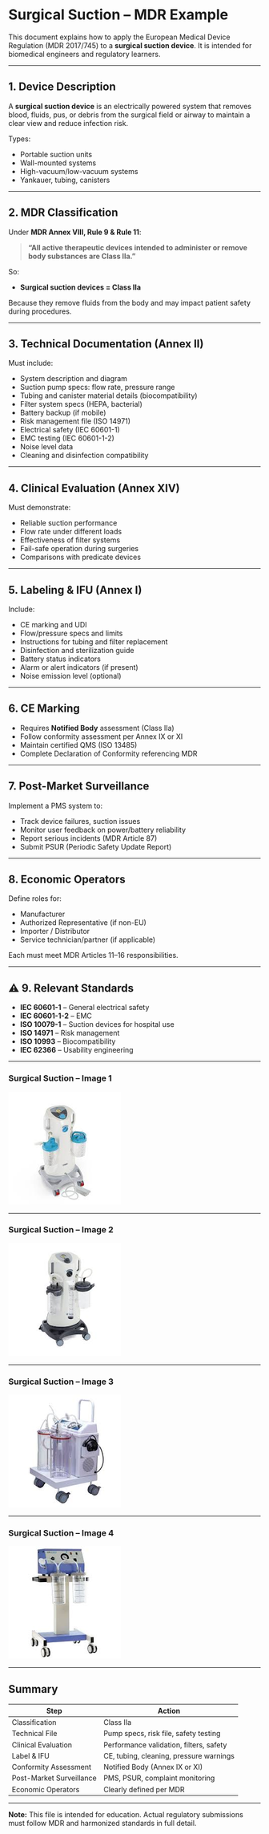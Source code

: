 # Surgical Suction – MDR Example

This document explains how to apply the European Medical Device Regulation (MDR 2017/745) to a **surgical suction device**. It is intended for biomedical engineers and regulatory learners.

---

##  1. Device Description

A **surgical suction device** is an electrically powered system that removes blood, fluids, pus, or debris from the surgical field or airway to maintain a clear view and reduce infection risk.

Types:
- Portable suction units
- Wall-mounted systems
- High-vacuum/low-vacuum systems
- Yankauer, tubing, canisters

---

##  2. MDR Classification

Under **MDR Annex VIII, Rule 9 & Rule 11**:

> **“All active therapeutic devices intended to administer or remove body substances are Class IIa.”**

So:
- **Surgical suction devices = Class IIa**

Because they remove fluids from the body and may impact patient safety during procedures.

---

##  3. Technical Documentation (Annex II)

Must include:

- System description and diagram
- Suction pump specs: flow rate, pressure range
- Tubing and canister material details (biocompatibility)
- Filter system specs (HEPA, bacterial)
- Battery backup (if mobile)
- Risk management file (ISO 14971)
- Electrical safety (IEC 60601-1)
- EMC testing (IEC 60601-1-2)
- Noise level data
- Cleaning and disinfection compatibility

---

##  4. Clinical Evaluation (Annex XIV)

Must demonstrate:

- Reliable suction performance
- Flow rate under different loads
- Effectiveness of filter systems
- Fail-safe operation during surgeries
- Comparisons with predicate devices

---

##  5. Labeling & IFU (Annex I)

Include:

- CE marking and UDI
- Flow/pressure specs and limits
- Instructions for tubing and filter replacement
- Disinfection and sterilization guide
- Battery status indicators
- Alarm or alert indicators (if present)
- Noise emission level (optional)

---

##  6. CE Marking

- Requires **Notified Body** assessment (Class IIa)
- Follow conformity assessment per Annex IX or XI
- Maintain certified QMS (ISO 13485)
- Complete Declaration of Conformity referencing MDR

---

##  7. Post-Market Surveillance

Implement a PMS system to:

- Track device failures, suction issues
- Monitor user feedback on power/battery reliability
- Report serious incidents (MDR Article 87)
- Submit PSUR (Periodic Safety Update Report)

---

##  8. Economic Operators

Define roles for:

- Manufacturer
- Authorized Representative (if non-EU)
- Importer / Distributor
- Service technician/partner (if applicable)

Each must meet MDR Articles 11–16 responsibilities.

---

## ⚠️ 9. Relevant Standards

- **IEC 60601-1** – General electrical safety
- **IEC 60601-1-2** – EMC
- **ISO 10079-1** – Suction devices for hospital use
- **ISO 14971** – Risk management
- **ISO 10993** – Biocompatibility
- **IEC 62366** – Usability engineering

---
### Surgical Suction – Image 1
![Surgical Suction 1](../assets/images/suction-1.jpg)

---

### Surgical Suction – Image 2
![Surgical Suction 2](../assets/images/suction-2.jpg)

---

### Surgical Suction – Image 3
![Surgical Suction 3](../assets/images/suction-3.jpg)

---

### Surgical Suction – Image 4
![Surgical Suction 4](../assets/images/suction-4.jpg)

---

##  Summary

| Step                         | Action                                      |
|------------------------------|---------------------------------------------|
| Classification               | Class IIa                                   |
| Technical File               | Pump specs, risk file, safety testing       |
| Clinical Evaluation          | Performance validation, filters, safety     |
| Label & IFU                  | CE, tubing, cleaning, pressure warnings     |
| Conformity Assessment        | Notified Body (Annex IX or XI)              |
| Post-Market Surveillance     | PMS, PSUR, complaint monitoring             |
| Economic Operators           | Clearly defined per MDR                    |

---

**Note:** This file is intended for education. Actual regulatory submissions must follow MDR and harmonized standards in full detail.
